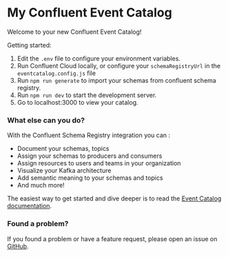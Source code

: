 # My Confluent Event Catalog

Welcome to your new Confluent Event Catalog!

Getting started:

1. Edit the `.env` file to configure your environment variables.
1. Run Confluent Cloud locally, or configure your `schemaRegistryUrl` in the `eventcatalog.config.js` file 
2. Run `npm run generate` to import your schemas from confluent schema registry.
3. Run `npm run dev` to start the development server.
4. Go to localhost:3000 to view your catalog.

### What else can you do?

With the Confluent Schema Registry integration you can :

- Document your schemas, topics
- Assign your schemas to producers and consumers
- Assign resources to users and teams in your organization
- Visualize your Kafka architecture
- Add semantic meaning to your schemas and topics
- And much more!

The easiest way to get started and dive deeper is to read the [Event Catalog documentation](https://eventcatalog.dev/docs/plugins/confluent-schema-registry/intro).


### Found a problem?

If you found a problem or have a feature request, please open an issue on [GitHub](https://github.com/event-catalog/generators).




